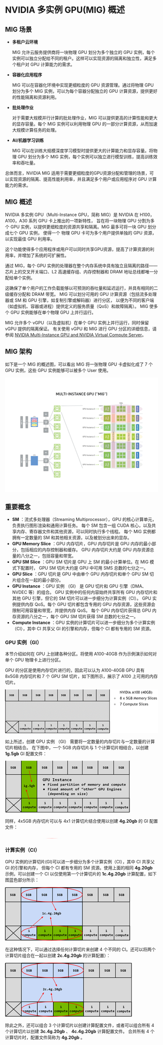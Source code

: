 # NVIDIA 多实例 GPU(MIG) 概述

##  MIG 场景

- **多租户云环境**

    MIG 允许云服务提供商将一块物理 GPU 划分为多个独立的 GPU 实例，每个实例可以独立分配给不同的租户。这样可以实现资源的隔离和独立性，满足多个租户对 GPU 计算能力的需求。

- **容器化应用程序**

    MIG 可以在容器化环境中实现更细粒度的 GPU 资源管理。通过将物理 GPU 划分为多个 MIG 实例，可以为每个容器分配独立的 GPU 计算资源，提供更好的性能隔离和资源利用。

- **批处理作业**

    对于需要大规模并行计算的批处理作业，MIG 可以提供更高的计算性能和更大的显存容量。每个 MIG 实例可以利用物理 GPU 的一部分计算资源，从而加速大规模计算任务的处理。

- **AI/机器学习训练**

    MIG 可以在训练大规模深度学习模型时提供更大的计算能力和显存容量。将物理 GPU 划分为多个 MIG 实例，每个实例可以独立进行模型训练，提高训练效率和吞吐量。

总体而言，NVIDIA MIG 适用于需要更细粒度的GPU资源分配和管理的场景，可以实现资源的隔离、提高性能利用率，并且满足多个用户或应用程序对 GPU 计算能力的需求。

## MIG 概述

NVIDIA 多实例 GPU（Multi-Instance GPU，简称 MIG）是 NVIDIA 在 H100，A100，A30 系列 GPU 卡上推出的一项新特性，
旨在将一块物理 GPU 分割为多个 GPU 实例，以提供更细粒度的资源共享和隔离。MIG 最多可将一块 GPU 划分成七个 GPU 实例，
使得一个 物理 GPU 卡可为多个用户提供单独的 GPU 资源，以实现最佳 GPU 利用率。

这个功能使得多个应用程序或用户可以同时共享GPU资源，提高了计算资源的利用率，并增加了系统的可扩展性。

通过 MIG，每个 GPU 实例的处理器在整个内存系统中具有独立且隔离的路径——芯片上的交叉开关端口、L2
高速缓存组、内存控制器和 DRAM 地址总线都唯一分配给单个实例。

这确保了单个用户的工作负载能够以可预测的吞吐量和延迟运行，并具有相同的二级缓存分配和 DRAM 带宽。
MIG 可以划分可用的 GPU 计算资源（包括流多处理器或 SM 和 GPU 引擎，如复制引擎或解码器）进行分区，
以便为不同的客户端（如虚拟机、容器或进程）提供定义的服务质量（QoS）和故障隔离）。
MIG 使多个 GPU 实例能够在单个物理 GPU 上并行运行。

MIG 允许多个 vGPU（以及虚拟机）在单个 GPU 实例上并行运行，同时保留 vGPU 提供的隔离保证。
有关使用 vGPU 和 MIG 进行 GPU 分区的详细信息，请参阅
[NVIDIA Multi-Instance GPU and NVIDIA Virtual Compute Server](https://www.nvidia.com/content/dam/en-zz/Solutions/design-visualization/solutions/resources/documents1/TB-10226-001_v01.pdf)。

## MIG 架构

如下是一个 MIG 的概述图，可以看出 MIG 将一张物理 GPU 卡虚拟化成了 7 个 GPU 实例，这些 GPU 实例能够可以被多个 User 使用。

![img](../../../../../images/mig_overview.png)

## 重要概念

* __SM__ ：流式多处理器（Streaming Multiprocessor），GPU 的核心计算单元，负责执行图形渲染和通用计算任务。
  每个 SM 包含一组 CUDA 核心，以及共享内存、寄存器文件和其他资源，可以同时执行多个线程。
  每个 MIG 实例都拥有一定数量的 SM 和其他相关资源，以及被划分出来的显存。
* __GPU Memory Slice__ ：GPU 内存切片，GPU 内存切片是 GPU 内存的最小部分，包括相应的内存控制器和缓存。
  GPU 内存切片大约是 GPU 内存资源总量的八分之一，包括容量和带宽。
* __GPU SM Slice__ ：GPU SM 切片是 GPU 上 SM 的最小计算单位。在 MIG 模式下配置时，
  GPU SM 切片大约是 GPU 中可用 SMS 总数的七分之一。
* __GPU Slice__ ：GPU 切片是 GPU 中由单个 GPU 内存切片和单个 GPU SM 切片组合在一起的最小部分。
* __GPU Instance__ ：GPU 实例 （GI） 是 GPU 切片和 GPU 引擎（DMA、NVDEC 等）的组合。
  GPU 实例中的任何内容始终共享所有 GPU 内存切片和其他 GPU 引擎，但它的 SM 切片可以进一步细分为计算实例（CI）。
  GPU 实例提供内存 QoS。每个 GPU 切片都包含专用的 GPU 内存资源，这些资源会限制可用容量和带宽，并提供内存 QoS。
  每个 GPU 内存切片获得总 GPU 内存资源的八分之一，每个 GPU SM 切片获得 SM 总数的七分之一。
* __Compute Instance__ ：GPU 实例的计算切片可以进一步细分为多个计算实例 （CI），其中 CI 共享父
  GI 的引擎和内存，但每个 CI 都有专用的 SM 资源。

### GPU 实例（GI）

本节介绍如何在 GPU 上创建各种分区。将使用 A100-40GB 作为示例演示如何对单个 GPU 物理卡上进行分区。

GPU 的分区是使用内存切片进行的，因此可以认为 A100-40GB GPU 具有 8x5GB 内存切片和 7 个 GPU SM 切片，如下图所示，展示了 A100 上可用的内存切片。

![img](../../../../../images/mig_7m.png)

如上所述，创建 GPU 实例 （GI） 需要将一定数量的内存切片与一定数量的计算切片相结合。
在下图中，一个 5GB 内存切片与 1 个计算切片相结合，以创建 __1g.5gb__ GI 配置文件：

![img](../../../../../images/mig_1g5gb.png)

同样，4x5GB 内存切片可以与 4x1 计算切片结合使用以创建 __4g.20gb__ 的 GI 配置文件：

![img](../../../../../images/mig_4g20gb.png)

### 计算实例（CI）

GPU 实例的计算切片(GI)可以进一步细分为多个计算实例（CI），其中 CI 共享父 GI 的引擎和内存，
但每个 CI 都有专用的 SM 资源。使用上面的相同 __4g.20gb__ 示例，可以创建一个 CI 以仅使用第一个计算切片的 __1c.4g.20gb__ 计算配置，如下图蓝色部分所示：

![img](../../../../../images/mig_1c.4g.20gb.png)

在这种情况下，可以通过选择任何计算切片来创建 4 个不同的 CI。还可以将两个计算切片组合在一起以创建 __2c.4g.20gb__ 的计算配置）：

![img](../../../../../images/mig2c.4g.20gb.png)

除此之外，还可以组合 3 个计算切片以创建计算配置文件，或者可以组合所有 4 个计算切片以创建 __3c.4g.20gb__ 、 __4c.4g.20gb__ 计算配置文件。
合并所有 4 个计算切片时，配置文件简称为 __4g.20gb__ 。
